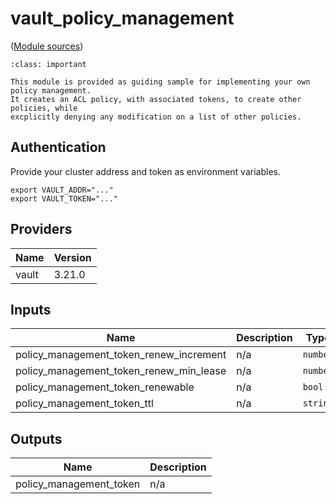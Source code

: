 # vault\_policy\_management

([Module sources](https://github.com/wescale/hashistack/tree/main/terraform/vault_policy_management))

```{admonition} Purpose
:class: important

This module is provided as guiding sample for implementing your own policy management.
It creates an ACL policy, with associated tokens, to create other policies, while
excplicitly denying any modification on a list of other policies.
```

## Authentication

Provide your cluster address and token as environment variables.

```{code-block}
export VAULT_ADDR="..."
export VAULT_TOKEN="..."
```

## Providers

| Name | Version |
|------|---------|
| vault | 3.21.0 |

## Inputs

| Name | Description | Type | Default | Required |
|------|-------------|------|---------|:--------:|
| policy\_management\_token\_renew\_increment | n/a | `number` | `86400` | no |
| policy\_management\_token\_renew\_min\_lease | n/a | `number` | `43200` | no |
| policy\_management\_token\_renewable | n/a | `bool` | `true` | no |
| policy\_management\_token\_ttl | n/a | `string` | `"24h"` | no |

## Outputs

| Name | Description |
|------|-------------|
| policy\_management\_token | n/a |
